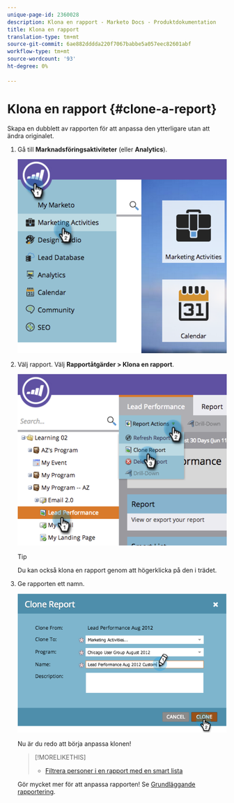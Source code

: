 ```yaml
---
unique-page-id: 2360028
description: Klona en rapport - Marketo Docs - Produktdokumentation
title: Klona en rapport
translation-type: tm+mt
source-git-commit: 6ae882dddda220f7067babbe5a057eec82601abf
workflow-type: tm+mt
source-wordcount: '93'
ht-degree: 0%

---
```



# Klona en rapport {#clone-a-report}

Skapa en dubblett av rapporten för att anpassa den ytterligare utan att ändra originalet.

1. Gå till **Marknadsföringsaktiviteter** (eller **Analytics**).

   ![](assets/image2014-9-16-14-3a23-3a46.png)

1. Välj rapport. Välj **Rapportåtgärder > Klona en rapport**.

   ![](assets/image2014-9-16-14-3a23-3a53.png)

   >[!TIP]
   >
   >Du kan också klona en rapport genom att högerklicka på den i trädet.

1. Ge rapporten ett namn.

   ![](assets/image2014-9-16-14-3a23-3a57.png)

   Nu är du redo att börja anpassa klonen!

   >[!MORELIKETHIS]
   >
   >
   >    
   >    
   >    * [Filtrera personer i en rapport med en smart lista](../../../../product-docs/reporting/basic-reporting/editing-reports/filter-people-in-a-report-with-a-smart-list.md)


   Gör mycket mer för att anpassa rapporten! Se [Grundläggande rapportering](https://docs.marketo.com/display/docs/basic+reporting).

